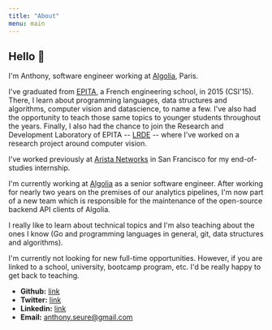 ```yaml
---
title: "About"
menu: main
---
```


## Hello 👋

I'm Anthony, software engineer working at [Algolia](), Paris.

I've graduated from [EPITA](https://www.epita.fr), a French engineering school,
in 2015 (CSI'15). There, I learn about programming languages, data structures
and algorithms, computer vision and datascience, to name a few. I've also had
the opportunity to teach those same topics to younger students throughout the
years. Finally, I also had the chance to join the Research and Development
Laboratory of EPITA -- [LRDE](https://www.lrde.epita.fr/wiki/Home) -- where
I've worked on a research project around computer vision.

I've worked previously at [Arista Networks](https://www.arista.com) in San
Francisco for my end-of-studies internship.

I'm currently working at [Algolia](https://www.algolia.com) as a senior
software engineer. After working for nearly two years on the premises of our
analytics pipelines, I'm now part of a new team which is responsible for the
maintenance of the open-source backend API clients of Algolia.

I really like to learn about technical topics and I'm also teaching about the
ones I know (Go and programming languages in general, git, data structures and
algorithms).

I'm currently not looking for new full-time opportunities. However, if you are
linked to a school, university, bootcamp program, etc. I'd be really happy to
get back to teaching.

- **Github:** [link](https://github.com/aseure)
- **Twitter:** [link](https://twitter.com/aseure)
- **Linkedin:** [link](https://www.linkedin.com/in/anthony-seure-a3115364/)
- **Email:** [anthony.seure@gmail.com](mailto:anthony.seure@gmail.com)
